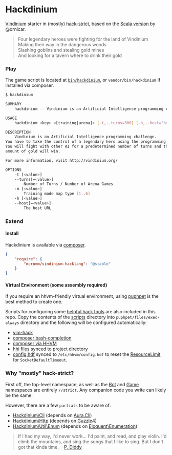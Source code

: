 Hackdinium
==========

[Vindinium](http://vindinium.org) starter in (mostly) [hack-strict](http://hacklang.org), based on the [Scala version](https://github.com/ornicar/vindinium-starter-scala) by @ornicar.

>Four legendary heroes were fighting for the land of Vindinium  
>Making their way in the dangerous woods  
>Slashing goblins and stealing gold mines  
>And looking for a tavern where to drink their gold

### Play

The game script is located at [`bin/hackdinium`](bin/hackdinium), or `vendor/bin/hackdinium` if installed via composer.

```bash
$ hackdinium

SUMMARY
    hackdinium -- Vindinium is an Artificial Intelligence programming challenge.

USAGE
    hackdinium <key> <[training|arena]> [-t,--turns=300] [-h,--host="http://vindinium.org/"]

DESCRIPTION
    Vindinium is an Artificial Intelligence programming challenge.
You have to take the control of a legendary hero using the programming language of your choice.
You will fight with other AI for a predetermined number of turns and the hero with the greatest
amount of gold will win.

For more information, visit http://vindinium.org/

OPTIONS
    -t [<value>]
    --turns[=<value>]
        Number of Turns / Number of Arena Games
    -m [<value>]
        Training mode map type [1..6]
    -h [<value>]
    --host[=<value>]
        The host URL
```


### Extend

#### Install

Hackdinium is available via [composer](http://getcomposer.org).

```JSON
{
    "require": {
        "mcrumm/vindinium-hacklang": "@stable"
    }
}
```

#### Virtual Environment (some assembly required)

If you require an hhvm-friendly virtual environment, using [puphpet](http://puphpet.org/) is the best method to create one.

Scripts for configuring some [helpful hack tools](scripts/) are also included in this repo. Copy the contents of the [scripts](scripts/) directory into `puphpet/files/exec-always` directory and the following will be configured automatically:

-  [vim-hack](https://github.com/hhvm/vim-hack)
-  [composer bash-completion](https://github.com/iArren/composer-bash-completion)
-  [composer via HHVM](https://blog.engineyard.com/2014/hhvm-hack-part-2)
-  [hhi files](https://github.com/facebook/hhvm/tree/master/hphp/hack/hhi) synced to project directory
-  [config.hdf](hhvm/config.hdf) synced to `/etc/hhvm/config.hdf` to reset the [ResourceLimit](https://github.com/facebook/hhvm/wiki/Runtime-options#resource-limits) for `SocketDefaultTimeout`.

### Why "mostly" hack-strict?

First off, the top-level namespace, as well as the [Bot](src/Bot) and [Game](src/Game) namespaces are entirely `//strict`. Any companion code you write can likely be the same.

However, there are a few `partials` to be aware of:

- [Hackdinium\Cli](src/Cli) (depends on [Aura.Cli](https://github.com/auraphp/Aura.Cli))
- [Hackdinium\Http](src/Http) (depends on [Guzzle4](https://github.com/guzzle/guzzle))
- [Hackdinium\Util\Enum](src/Util/Enum.hh) (depends on [Eloquent\Enumeration](https://github.com/eloquent/enumeration))

> If I had my way, I'd never work... I'd paint, and read, and play violin. I'd climb the mountains, and sing the songs that I like to sing. But I don't got that kinda time. --[P. Diddy](http://m.imdb.com/title/tt0353049/quotes?qt=qt0312304)
